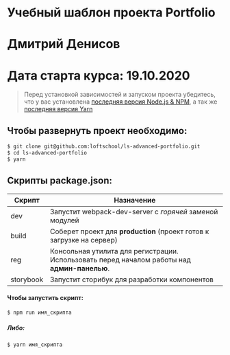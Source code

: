 # Учебный шаблон проекта Portfolio

# Дмитрий Денисов

# Дата старта курса: 19.10.2020

> Перед установкой зависимостей и запуском проекта убедитесь, что у вас установлена [последняя версия Node.js & NPM](https://nodejs.org/en/download/current/), а так же
> [последняя версия Yarn](https://yarnpkg.com/ru/docs/install)

## Чтобы развернуть проект необходимо:

```sh
$ git clone git@github.com:loftschool/ls-advanced-portfolio.git
$ cd ls-advanced-portfolio
$ yarn
```

## Скрипты package.json:

| Скрипт    | Назначение                                                                                   |
| --------- | -------------------------------------------------------------------------------------------- |
| dev       | Запустит webpack-dev-server с _горячей_ заменой модулей                                      |
| build     | Соберет проект для **production** (проект готов к загрузке на сервер)                        |
| reg       | Консольная утилита для регистрации. Использовать перед началом работы над **админ-панелью**. |
| storybook | Запустит сторибук для разработки компонентов                                                 |

#### Чтобы запустить скрипт:

```sh
$ npm run имя_скрипта
```

##### Либо:

```sh
$ yarn имя_скрипта
```
